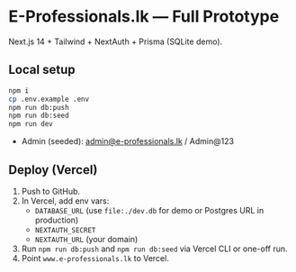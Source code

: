 # E-Professionals.lk — Full Prototype

Next.js 14 + Tailwind + NextAuth + Prisma (SQLite demo).

## Local setup
```bash
npm i
cp .env.example .env
npm run db:push
npm run db:seed
npm run dev
```
- Admin (seeded): admin@e-professionals.lk / Admin@123

## Deploy (Vercel)
1. Push to GitHub.
2. In Vercel, add env vars:
   - `DATABASE_URL` (use `file:./dev.db` for demo or Postgres URL in production)
   - `NEXTAUTH_SECRET`
   - `NEXTAUTH_URL` (your domain)
3. Run `npm run db:push` and `npm run db:seed` via Vercel CLI or one-off run.
4. Point `www.e-professionals.lk` to Vercel.
